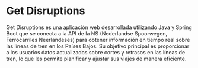 # Get Disruptions

Get Disruptions es una aplicación web desarrollada utilizando Java y Spring Boot que se conecta a la API de la NS (Nederlandse Spoorwegen, Ferrocarriles Neerlandeses) para obtener información en tiempo real sobre las líneas de tren en los Países Bajos. Su objetivo principal es proporcionar a los usuarios datos actualizados sobre cortes y retrasos en las líneas de tren, lo que les permite planificar y ajustar sus viajes de manera eficiente.
